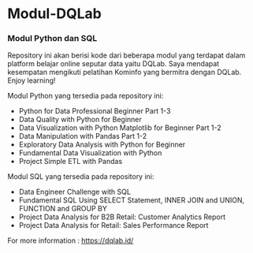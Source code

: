 # Modul-DQLab
### Modul Python dan SQL

Repository ini akan berisi kode dari beberapa modul yang terdapat dalam platform belajar online seputar data yaitu DQLab. Saya mendapat kesempatan mengikuti pelatihan Kominfo yang bermitra dengan DQLab. Enjoy learning!

Modul Python yang tersedia pada repository ini:
* Python for Data Professional Beginner Part 1-3
* Data Quality with Python for Beginner
* Data Visualization with Python Matplotlib for Beginner Part 1-2
* Data Manipulation with Pandas Part 1-2
* Exploratory Data Analysis with Python for Beginner
* Fundamental Data Visualization with Python
* Project Simple ETL with Pandas

Modul SQL yang tersedia pada repository ini:
* Data Engineer Challenge with SQL
* Fundamental SQL Using SELECT Statement, INNER JOIN and UNION, FUNCTION and GROUP BY
* Project Data Analysis for B2B Retail: Customer Analytics Report
* Project Data Analysis for Retail: Sales Performance Report

For more information : https://dqlab.id/
